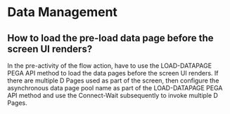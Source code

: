 # Data Management

## How to load the pre-load data page before the screen UI renders?
In the pre-activity of the flow action, have to use the LOAD-DATAPAGE PEGA API method to load the data pages before the screen UI renders. If there are multiple D Pages used as part of the screen, then configure the asynchronous data page pool name as part of the LOAD-DATAPAGE PEGA API method and use the Connect-Wait subsequently to invoke multiple D Pages. 
